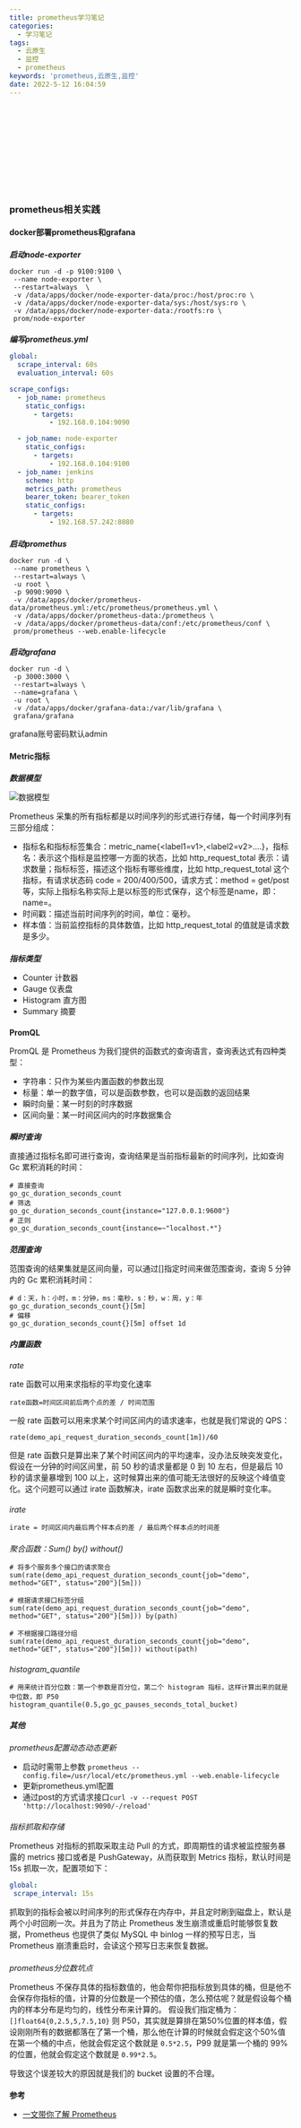 ```yaml
---
title: prometheus学习笔记
categories:
  - 学习笔记
tags:
  - 云原生
  - 监控
  - prometheus
keywords: 'prometheus,云原生,监控'
date: 2022-5-12 16:04:59
---
```


<!DOCTYPE html>
<html>
<head>
<meta charset="UTF-8">
<meta name="viewport" content="width=device-width, initial-scale=1.0">
<meta http-equiv="X-UA-Compatible" content="ie=edge">
<title>Markmap</title>
<style>
* {
  margin: 0;
  padding: 0;
}
# mindmap {
  display: block;
  width: 100vw;
  height: 100vh;
}
</style>
<link rel="stylesheet" href="https://cdn.jsdelivr.net/npm/prismjs@1.25.0/themes/prism.css"><link rel="stylesheet" href="https://cdn.jsdelivr.net/npm/markmap-toolbar@0.13.2/dist/style.css">
</head>
<body>
<svg id="mindmap"></svg>
<script src="https://cdn.jsdelivr.net/npm/d3@6.7.0"></script><script src="https://cdn.jsdelivr.net/npm/markmap-view@0.13.2"></script><script src="https://cdn.jsdelivr.net/npm/markmap-toolbar@0.13.2/dist/index.umd.min.js"></script><script>(r => {
                setTimeout(r);
              })(() => {
  const {
    markmap,
    mm
  } = window;
  const toolbar = new markmap.Toolbar();
  toolbar.attach(mm);
  const el = toolbar.render();
  el.setAttribute('style', 'position:absolute;bottom:20px;right:20px');
  document.body.append(el);
})</script><script>((getMarkmap, getOptions, root, jsonOptions) => {
        const markmap = getMarkmap();
        window.mm = markmap.Markmap.create('svg#mindmap', getOptions == null ? void 0 : getOptions(markmap, jsonOptions), root);
      })(() => window.markmap,(markmap, jsonOptions) => markmap.deriveOptions(jsonOptions),{"type":"heading","depth":1,"payload":{"lines":[1,2]},"content":"prometheus相关实践","children":[{"type":"heading","depth":2,"payload":{"lines":[3,4]},"content":"docker部署prometheus和grafana","children":[{"type":"heading","depth":3,"payload":{"lines":[5,6]},"content":"启动node-exporter","children":[{"type":"fence","depth":4,"content":"<pre class=\"language-shell\"><code class=\"language-shell\"><span class=\"token function\">docker</span> run -d -p <span class=\"token number\">9100</span>:9100 <span class=\"token punctuation\">\\</span>\n --name node-exporter <span class=\"token punctuation\">\\</span>\n --restart<span class=\"token operator\">=</span>always  <span class=\"token punctuation\">\\</span>\n -v /data/apps/docker/node-exporter-data/proc:/host/proc:ro <span class=\"token punctuation\">\\</span>\n -v /data/apps/docker/node-exporter-data/sys:/host/sys:ro <span class=\"token punctuation\">\\</span>\n -v /data/apps/docker/node-exporter-data:/rootfs:ro <span class=\"token punctuation\">\\</span>\n prom/node-exporter\n</code></pre>\n"}]},{"type":"heading","depth":3,"payload":{"lines":[17,18]},"content":"编写prometheus.yml","children":[{"type":"fence","depth":4,"content":"<pre class=\"language-yml\"><code class=\"language-yml\"><span class=\"token key atrule\">global</span><span class=\"token punctuation\">:</span>\n  <span class=\"token key atrule\">scrape_interval</span><span class=\"token punctuation\">:</span> 60s\n  <span class=\"token key atrule\">evaluation_interval</span><span class=\"token punctuation\">:</span> 60s\n\n<span class=\"token key atrule\">scrape_configs</span><span class=\"token punctuation\">:</span>\n  <span class=\"token punctuation\">-</span> <span class=\"token key atrule\">job_name</span><span class=\"token punctuation\">:</span> prometheus\n    <span class=\"token key atrule\">static_configs</span><span class=\"token punctuation\">:</span>\n      <span class=\"token punctuation\">-</span> <span class=\"token key atrule\">targets</span><span class=\"token punctuation\">:</span>\n          <span class=\"token punctuation\">-</span> 192.168.0.104<span class=\"token punctuation\">:</span><span class=\"token number\">9090</span>\n\n  <span class=\"token punctuation\">-</span> <span class=\"token key atrule\">job_name</span><span class=\"token punctuation\">:</span> node<span class=\"token punctuation\">-</span>exporter\n    <span class=\"token key atrule\">static_configs</span><span class=\"token punctuation\">:</span>\n      <span class=\"token punctuation\">-</span> <span class=\"token key atrule\">targets</span><span class=\"token punctuation\">:</span>\n          <span class=\"token punctuation\">-</span> 192.168.0.104<span class=\"token punctuation\">:</span><span class=\"token number\">9100</span>\n  <span class=\"token punctuation\">-</span> <span class=\"token key atrule\">job_name</span><span class=\"token punctuation\">:</span> jenkins\n    <span class=\"token key atrule\">scheme</span><span class=\"token punctuation\">:</span> http\n    <span class=\"token key atrule\">metrics_path</span><span class=\"token punctuation\">:</span> prometheus\n    <span class=\"token key atrule\">bearer_token</span><span class=\"token punctuation\">:</span> bearer_token\n    <span class=\"token key atrule\">static_configs</span><span class=\"token punctuation\">:</span>\n      <span class=\"token punctuation\">-</span> <span class=\"token key atrule\">targets</span><span class=\"token punctuation\">:</span>\n          <span class=\"token punctuation\">-</span> 192.168.57.242<span class=\"token punctuation\">:</span><span class=\"token number\">8080</span>\n</code></pre>\n"}]},{"type":"heading","depth":3,"payload":{"lines":[43,44]},"content":"启动promethus","children":[{"type":"fence","depth":4,"content":"<pre class=\"language-shell\"><code class=\"language-shell\"><span class=\"token function\">docker</span> run -d <span class=\"token punctuation\">\\</span>\n --name prometheus <span class=\"token punctuation\">\\</span>\n --restart<span class=\"token operator\">=</span>always <span class=\"token punctuation\">\\</span>\n -u root <span class=\"token punctuation\">\\</span>\n -p <span class=\"token number\">9090</span>:9090 <span class=\"token punctuation\">\\</span>\n -v /data/apps/docker/prometheus-data/prometheus.yml:/etc/prometheus/prometheus.yml <span class=\"token punctuation\">\\</span>\n -v /data/apps/docker/prometheus-data:/prometheus <span class=\"token punctuation\">\\</span>\n -v /data/apps/docker/prometheus-data/conf:/etc/prometheus/conf <span class=\"token punctuation\">\\</span>\n prom/prometheus --web.enable-lifecycle\n</code></pre>\n"}]},{"type":"heading","depth":3,"payload":{"lines":[57,58]},"content":"启动grafana","children":[{"type":"fence","depth":4,"content":"<pre class=\"language-shell\"><code class=\"language-shell\"><span class=\"token function\">docker</span> run -d <span class=\"token punctuation\">\\</span>\n -p <span class=\"token number\">3000</span>:3000 <span class=\"token punctuation\">\\</span>\n --restart<span class=\"token operator\">=</span>always <span class=\"token punctuation\">\\</span>\n --name<span class=\"token operator\">=</span>grafana <span class=\"token punctuation\">\\</span>\n -u root <span class=\"token punctuation\">\\</span>\n -v /data/apps/docker/grafana-data:/var/lib/grafana <span class=\"token punctuation\">\\</span>\n grafana/grafana\n</code></pre>\n"}]}]},{"type":"heading","depth":2,"payload":{"lines":[71,72]},"content":"Metric指标","children":[{"type":"heading","depth":3,"payload":{"lines":[73,74]},"content":"数据模型","children":[{"type":"list_item","depth":5,"payload":{"lines":[79,80]},"content":"指标名和指标标签集合：metric_name{&lt;label1=v1&gt;,&lt;label2=v2&gt;....}，指标名：表示这个指标是监控哪一方面的状态，比如 http_request_total 表示：请求数量；指标标签，描述这个指标有哪些维度，比如 http_request_total 这个指标，有请求状态码 code = 200/400/500，请求方式：method = get/post 等，实际上指标名称实际上是以标签的形式保存，这个标签是name，即：name=。"},{"type":"list_item","depth":5,"payload":{"lines":[80,81]},"content":"时间戳：描述当前时间序列的时间，单位：毫秒。"},{"type":"list_item","depth":5,"payload":{"lines":[81,82]},"content":"样本值：当前监控指标的具体数值，比如 http_request_total 的值就是请求数是多少。"}]},{"type":"heading","depth":3,"payload":{"lines":[83,84]},"content":"指标类型","children":[{"type":"list_item","depth":5,"payload":{"lines":[85,86]},"content":"Counter 计数器"},{"type":"list_item","depth":5,"payload":{"lines":[86,87]},"content":"Gauge 仪表盘"},{"type":"list_item","depth":5,"payload":{"lines":[87,88]},"content":"Histogram 直方图"},{"type":"list_item","depth":5,"payload":{"lines":[88,89]},"content":"Summary 摘要"}]}]},{"type":"heading","depth":2,"payload":{"lines":[90,91]},"content":"PromQL","children":[{"type":"bullet_list","depth":3,"payload":{"lines":[94,99]},"content":"","children":[{"type":"list_item","depth":4,"payload":{"lines":[94,95]},"content":"字符串：只作为某些内置函数的参数出现"},{"type":"list_item","depth":4,"payload":{"lines":[95,96]},"content":"标量：单一的数字值，可以是函数参数，也可以是函数的返回结果"},{"type":"list_item","depth":4,"payload":{"lines":[96,97]},"content":"瞬时向量：某一时刻的时序数据"},{"type":"list_item","depth":4,"payload":{"lines":[97,98]},"content":"区间向量：某一时间区间内的时序数据集合"}]},{"type":"heading","depth":3,"payload":{"lines":[99,100]},"content":"瞬时查询","children":[{"type":"fence","depth":4,"content":"<pre class=\"language-shell\"><code class=\"language-shell\"><span class=\"token comment\"># 直接查询</span>\ngo_gc_duration_seconds_count\n<span class=\"token comment\"># 筛选</span>\ngo_gc_duration_seconds_count<span class=\"token punctuation\">{</span>instance<span class=\"token operator\">=</span><span class=\"token string\">\"127.0.0.1:9600\"</span><span class=\"token punctuation\">}</span>\n<span class=\"token comment\"># 正则</span>\ngo_gc_duration_seconds_count<span class=\"token punctuation\">{</span>instance<span class=\"token operator\">=~</span><span class=\"token string\">\"localhost.*\"</span><span class=\"token punctuation\">}</span>\n</code></pre>\n"}]},{"type":"heading","depth":3,"payload":{"lines":[112,113]},"content":"范围查询","children":[{"type":"fence","depth":4,"content":"<pre class=\"language-shell\"><code class=\"language-shell\"><span class=\"token comment\"># d：天，h：小时，m：分钟，ms：毫秒，s：秒，w：周，y：年</span>\ngo_gc_duration_seconds_count<span class=\"token punctuation\">{</span><span class=\"token punctuation\">}</span><span class=\"token punctuation\">[</span>5m<span class=\"token punctuation\">]</span>\n<span class=\"token comment\"># 偏移</span>\ngo_gc_duration_seconds_count<span class=\"token punctuation\">{</span><span class=\"token punctuation\">}</span><span class=\"token punctuation\">[</span>5m<span class=\"token punctuation\">]</span> offset 1d\n</code></pre>\n"}]},{"type":"heading","depth":3,"payload":{"lines":[123,124]},"content":"内置函数","children":[{"type":"heading","depth":4,"payload":{"lines":[125,126]},"content":"rate","children":[{"type":"fence","depth":5,"content":"<pre class=\"language-shell\"><code class=\"language-shell\">rate函数<span class=\"token operator\">=</span>时间区间前后两个点的差 / 时间范围\n</code></pre>\n"},{"type":"fence","depth":5,"content":"<pre class=\"language-shell\"><code class=\"language-shell\">rate<span class=\"token punctuation\">(</span>demo_api_request_duration_seconds_count<span class=\"token punctuation\">[</span>1m<span class=\"token punctuation\">]</span><span class=\"token punctuation\">)</span>/60\n</code></pre>\n"}]},{"type":"heading","depth":4,"payload":{"lines":[141,142]},"content":"irate","children":[{"type":"fence","depth":5,"content":"<pre class=\"language-shell\"><code class=\"language-shell\">irate <span class=\"token operator\">=</span> 时间区间内最后两个样本点的差 / 最后两个样本点的时间差\n</code></pre>\n"}]},{"type":"heading","depth":4,"payload":{"lines":[147,148]},"content":"聚合函数：Sum() by() without()","children":[{"type":"fence","depth":5,"content":"<pre class=\"language-shell\"><code class=\"language-shell\"><span class=\"token comment\"># 将多个服务多个接口的请求聚合</span>\nsum<span class=\"token punctuation\">(</span>rate<span class=\"token punctuation\">(</span>demo_api_request_duration_seconds_count<span class=\"token punctuation\">{</span>job<span class=\"token operator\">=</span><span class=\"token string\">\"demo\"</span>, <span class=\"token assign-left variable\">method</span><span class=\"token operator\">=</span><span class=\"token string\">\"GET\"</span>, <span class=\"token assign-left variable\">status</span><span class=\"token operator\">=</span><span class=\"token string\">\"200\"</span><span class=\"token punctuation\">}</span><span class=\"token punctuation\">[</span>5m<span class=\"token punctuation\">]</span><span class=\"token punctuation\">))</span>\n\n<span class=\"token comment\"># 根据请求接口标签分组</span>\nsum<span class=\"token punctuation\">(</span>rate<span class=\"token punctuation\">(</span>demo_api_request_duration_seconds_count<span class=\"token punctuation\">{</span>job<span class=\"token operator\">=</span><span class=\"token string\">\"demo\"</span>, <span class=\"token assign-left variable\">method</span><span class=\"token operator\">=</span><span class=\"token string\">\"GET\"</span>, <span class=\"token assign-left variable\">status</span><span class=\"token operator\">=</span><span class=\"token string\">\"200\"</span><span class=\"token punctuation\">}</span><span class=\"token punctuation\">[</span>5m<span class=\"token punctuation\">]</span><span class=\"token punctuation\">))</span> by<span class=\"token punctuation\">(</span>path<span class=\"token punctuation\">)</span>\n\n<span class=\"token comment\"># 不根据接口路径分组</span>\nsum<span class=\"token punctuation\">(</span>rate<span class=\"token punctuation\">(</span>demo_api_request_duration_seconds_count<span class=\"token punctuation\">{</span>job<span class=\"token operator\">=</span><span class=\"token string\">\"demo\"</span>, <span class=\"token assign-left variable\">method</span><span class=\"token operator\">=</span><span class=\"token string\">\"GET\"</span>, <span class=\"token assign-left variable\">status</span><span class=\"token operator\">=</span><span class=\"token string\">\"200\"</span><span class=\"token punctuation\">}</span><span class=\"token punctuation\">[</span>5m<span class=\"token punctuation\">]</span><span class=\"token punctuation\">))</span> without<span class=\"token punctuation\">(</span>path<span class=\"token punctuation\">)</span>\n</code></pre>\n"}]},{"type":"heading","depth":4,"payload":{"lines":[160,161]},"content":"histogram_quantile","children":[{"type":"fence","depth":5,"content":"<pre class=\"language-shell\"><code class=\"language-shell\"><span class=\"token comment\"># 用来统计百分位数：第一个参数是百分位，第二个 histogram 指标，这样计算出来的就是中位数，即 P50</span>\nhistogram_quantile<span class=\"token punctuation\">(</span><span class=\"token number\">0.5</span>,go_gc_pauses_seconds_total_bucket<span class=\"token punctuation\">)</span>\n</code></pre>\n"}]}]},{"type":"heading","depth":3,"payload":{"lines":[167,168]},"content":"其他","children":[{"type":"heading","depth":4,"payload":{"lines":[169,170]},"content":"prometheus配置动态动态更新","children":[{"type":"list_item","depth":6,"payload":{"lines":[171,172]},"content":"启动时需带上参数 <code>prometheus --config.file=/usr/local/etc/prometheus.yml --web.enable-lifecycle</code>"},{"type":"list_item","depth":6,"payload":{"lines":[172,173]},"content":"更新prometheus.yml配置"},{"type":"list_item","depth":6,"payload":{"lines":[173,174]},"content":"通过post的方式请求接口<code>curl -v --request POST 'http://localhost:9090/-/reload'</code>"}]},{"type":"heading","depth":4,"payload":{"lines":[175,176]},"content":"指标抓取和存储","children":[{"type":"fence","depth":5,"content":"<pre class=\"language-yaml\"><code class=\"language-yaml\"><span class=\"token key atrule\">global</span><span class=\"token punctuation\">:</span>\n <span class=\"token key atrule\">scrape_interval</span><span class=\"token punctuation\">:</span> 15s\n</code></pre>\n"}]},{"type":"heading","depth":4,"payload":{"lines":[186,187]},"content":"prometheus分位数坑点"}]}]},{"type":"heading","depth":2,"payload":{"lines":[194,195]},"content":"参考","children":[{"type":"list_item","depth":4,"payload":{"lines":[196,197]},"content":"<a href=\"https://mp.weixin.qq.com/s/sQpB0WTs7eBDi4BuWp7gQg\">一文带你了解 Prometheus</a>"}]}]},{})</script>
</body>
</html>

<!-- more -->

### prometheus相关实践

#### docker部署prometheus和grafana

##### 启动node-exporter

```shell
docker run -d -p 9100:9100 \
 --name node-exporter \
 --restart=always  \
 -v /data/apps/docker/node-exporter-data/proc:/host/proc:ro \
 -v /data/apps/docker/node-exporter-data/sys:/host/sys:ro \
 -v /data/apps/docker/node-exporter-data:/rootfs:ro \
 prom/node-exporter
```

##### 编写prometheus.yml

```yml
global:
  scrape_interval: 60s
  evaluation_interval: 60s

scrape_configs:
  - job_name: prometheus
    static_configs:
      - targets:
          - 192.168.0.104:9090

  - job_name: node-exporter
    static_configs:
      - targets:
          - 192.168.0.104:9100
  - job_name: jenkins
    scheme: http
    metrics_path: prometheus
    bearer_token: bearer_token
    static_configs:
      - targets:
          - 192.168.57.242:8080
```

##### 启动promethus

```shell
docker run -d \
 --name prometheus \
 --restart=always \
 -u root \
 -p 9090:9090 \
 -v /data/apps/docker/prometheus-data/prometheus.yml:/etc/prometheus/prometheus.yml \
 -v /data/apps/docker/prometheus-data:/prometheus \
 -v /data/apps/docker/prometheus-data/conf:/etc/prometheus/conf \
 prom/prometheus --web.enable-lifecycle
```

##### 启动grafana

```shell
docker run -d \
 -p 3000:3000 \
 --restart=always \
 --name=grafana \
 -u root \
 -v /data/apps/docker/grafana-data:/var/lib/grafana \
 grafana/grafana
```

grafana账号密码默认admin

#### Metric指标

##### 数据模型

![数据模型](https://pic.fengyuwusong.cn/20220512151720.png)

Prometheus 采集的所有指标都是以时间序列的形式进行存储，每一个时间序列有三部分组成：

- 指标名和指标标签集合：metric_name{<label1=v1>,<label2=v2>....}，指标名：表示这个指标是监控哪一方面的状态，比如 http_request_total 表示：请求数量；指标标签，描述这个指标有哪些维度，比如 http_request_total 这个指标，有请求状态码 code = 200/400/500，请求方式：method = get/post 等，实际上指标名称实际上是以标签的形式保存，这个标签是name，即：name=。
- 时间戳：描述当前时间序列的时间，单位：毫秒。
- 样本值：当前监控指标的具体数值，比如 http_request_total 的值就是请求数是多少。

##### 指标类型

- Counter 计数器
- Gauge 仪表盘
- Histogram 直方图
- Summary 摘要

#### PromQL

PromQL 是 Prometheus 为我们提供的函数式的查询语言，查询表达式有四种类型：

- 字符串：只作为某些内置函数的参数出现
- 标量：单一的数字值，可以是函数参数，也可以是函数的返回结果
- 瞬时向量：某一时刻的时序数据
- 区间向量：某一时间区间内的时序数据集合

##### 瞬时查询

直接通过指标名即可进行查询，查询结果是当前指标最新的时间序列，比如查询 Gc 累积消耗的时间：

```shell
# 直接查询
go_gc_duration_seconds_count
# 筛选
go_gc_duration_seconds_count{instance="127.0.0.1:9600"}
# 正则
go_gc_duration_seconds_count{instance=~"localhost.*"}
```

##### 范围查询

范围查询的结果集就是区间向量，可以通过[]指定时间来做范围查询，查询 5 分钟内的 Gc 累积消耗时间：

```shell
# d：天，h：小时，m：分钟，ms：毫秒，s：秒，w：周，y：年
go_gc_duration_seconds_count{}[5m]
# 偏移
go_gc_duration_seconds_count{}[5m] offset 1d
```

##### 内置函数

###### rate

rate 函数可以用来求指标的平均变化速率

```shell
rate函数=时间区间前后两个点的差 / 时间范围
```

一般 rate 函数可以用来求某个时间区间内的请求速率，也就是我们常说的 QPS：

```shell
rate(demo_api_request_duration_seconds_count[1m])/60
```

但是 rate 函数只是算出来了某个时间区间内的平均速率，没办法反映突发变化，假设在一分钟的时间区间里，前 50 秒的请求量都是 0 到 10 左右，但是最后 10 秒的请求量暴增到 100 以上，这时候算出来的值可能无法很好的反映这个峰值变化。这个问题可以通过 irate 函数解决，irate 函数求出来的就是瞬时变化率。

###### irate

```shell
irate = 时间区间内最后两个样本点的差 / 最后两个样本点的时间差
```

###### 聚合函数：Sum() by() without()

```shell
# 将多个服务多个接口的请求聚合
sum(rate(demo_api_request_duration_seconds_count{job="demo", method="GET", status="200"}[5m]))

# 根据请求接口标签分组
sum(rate(demo_api_request_duration_seconds_count{job="demo", method="GET", status="200"}[5m])) by(path)

# 不根据接口路径分组
sum(rate(demo_api_request_duration_seconds_count{job="demo", method="GET", status="200"}[5m])) without(path)
```

###### histogram_quantile

```shell
# 用来统计百分位数：第一个参数是百分位，第二个 histogram 指标，这样计算出来的就是中位数，即 P50
histogram_quantile(0.5,go_gc_pauses_seconds_total_bucket)
```

##### 其他

###### prometheus配置动态动态更新

- 启动时需带上参数 `prometheus --config.file=/usr/local/etc/prometheus.yml --web.enable-lifecycle`
- 更新prometheus.yml配置
- 通过post的方式请求接口`curl -v --request POST 'http://localhost:9090/-/reload'`

###### 指标抓取和存储

Prometheus 对指标的抓取采取主动 Pull 的方式，即周期性的请求被监控服务暴露的 metrics 接口或者是 PushGateway，从而获取到 Metrics 指标，默认时间是 15s 抓取一次，配置项如下：

```yaml
global:
 scrape_interval: 15s
```

抓取到的指标会被以时间序列的形式保存在内存中，并且定时刷到磁盘上，默认是两个小时回刷一次。并且为了防止 Prometheus 发生崩溃或重启时能够恢复数据，Prometheus 也提供了类似 MySQL 中 binlog 一样的预写日志，当 Prometheus 崩溃重启时，会读这个预写日志来恢复数据。

###### prometheus分位数坑点

Prometheus 不保存具体的指标数值的，他会帮你把指标放到具体的桶，但是他不会保存你指标的值，计算的分位数是一个预估的值，怎么预估呢？就是假设每个桶内的样本分布是均匀的，线性分布来计算的。
假设我们指定桶为：`[]float64{0,2.5,5,7.5,10}`
则 P50，其实就是算排在第50%位置的样本值，假设刚刚所有的数据都落在了第一个桶，那么他在计算的时候就会假定这个50%值在第一个桶的中点，他就会假定这个数就是 `0.5*2.5`，P99 就是第一个桶的 99%的位置，他就会假定这个数就是 `0.99*2.5`。

导致这个误差较大的原因就是我们的 bucket 设置的不合理。

#### 参考

- [一文带你了解 Prometheus](https://mp.weixin.qq.com/s/sQpB0WTs7eBDi4BuWp7gQg)